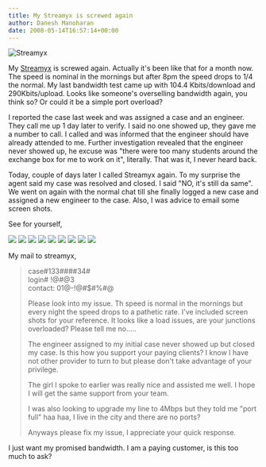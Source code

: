```yaml
---
title: My Streamyx is screwed again
author: Danesh Manoharan
date: 2008-05-14T16:57:14+00:00
---
```

![Streamyx](/wp-content/uploads/2007/07/streamyx.gif "streamyx.gif")

My [Streamyx][2] is screwed again. Actually it's been like that for a month now. The speed is nominal in the mornings but after 8pm the speed drops to 1/4 the normal. My last bandwidth test came up with 104.4 Kbits/download and 290Kbits/upload. Looks like someone's overselling bandwidth again, you think so? Or could it be a simple port overload?

I reported the case last week and was assigned a case and an engineer. They call me up 1 day later to verify. I said no one showed up, they gave me a number to call. I called and was informed that the engineer should have already attended to me. Further investigation revealed that the engineer never showed up, he excuse was "there were too many students around the exchange box for me to work on it", literally. That was it, I never heard back.

Today, couple of days later I called Streamyx again. To my surprise the agent said my case was resolved and closed. I said "NO, it's still da same". We went on again with the normal chat till she finally logged a new case and assigned a new engineer to the case. Also, I was advice to email some screen shots.

See for yourself,

![](/wp-content/uploads/2008/05/1-150x150.png)
![](/wp-content/uploads/2008/05/2-150x150.png)
![](/wp-content/uploads/2008/05/3-150x150.png)
![](/wp-content/uploads/2008/05/4-150x150.png)
![](/wp-content/uploads/2008/05/5-150x150.png)
![](/wp-content/uploads/2008/05/6-150x150.png)
![](/wp-content/uploads/2008/05/7-150x150.png)
![](/wp-content/uploads/2008/05/8-150x150.png)
![](/wp-content/uploads/2008/05/9-150x150.png)

My mail to streamyx,

> case#133####34#  
> login# !@#@3  
> contact: 01@-!@#$#%#@
>
> Please look into my issue. Th speed is normal in the mornings but every night the speed drops to a pathetic rate. I've included screen shots for your reference. It looks like a load issues, are your junctions overloaded? Please tell me no.....
>
> The engineer assigned to my initial case never showed up but closed my case. Is this how you support your paying clients? I know I have not other provider to turn to but please don't take advantage of your privilege.
>
> The girl I spoke to earlier was really nice and assisted me well. I hope I will get the same support from your team.
>
> I was also looking to upgrade my line to 4Mbps but they told me "port full" haa haa, I live in the city and there are no ports?
>
> Anyways please fix my issue, I appreciate your quick response.

I just want my promised bandwidth. I am a paying customer, is this too much to ask?

 [1]: /wp-content/uploads/2007/07/streamyx.gif
 [2]: http://www.streamyx.com.my/